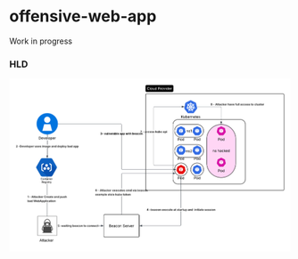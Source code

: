 # offensive-web-app

Work in progress



### HLD



![HLD](docs/images/Container_beacon-kubernetes_attack.png)
